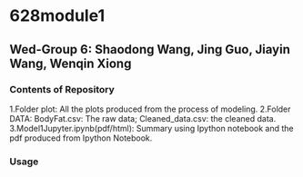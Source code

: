 # 628module1
## Wed-Group 6: Shaodong Wang, Jing Guo, Jiayin Wang, Wenqin Xiong
### Contents of Repository
1.Folder plot: 
  All the plots produced from the process of modeling.
2.Folder DATA: 
  BodyFat.csv: The raw data;
  Cleaned_data.csv: the cleaned data.
3.Model1Jupyter.ipynb(pdf/html):
  Summary using Ipython notebook and the pdf produced from Ipython Notebook.

### Usage
